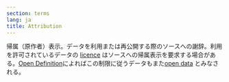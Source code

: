 ```yaml
---
section: terms
lang: ja
title: Attribution 
---
```

帰属（原作者）表示。データを利用または再公開する際のソースへの謝辞。利用を許可されているデータの [licence](/glossary/ja/terms/licence/) はソースへの帰属表示を要求する場合がある。[Open Definition](/glossary/ja/terms/open-definition/)によればこの制限に従うデータもまた[open data](/glossary/ja/terms/open-data/) とみなされる。
